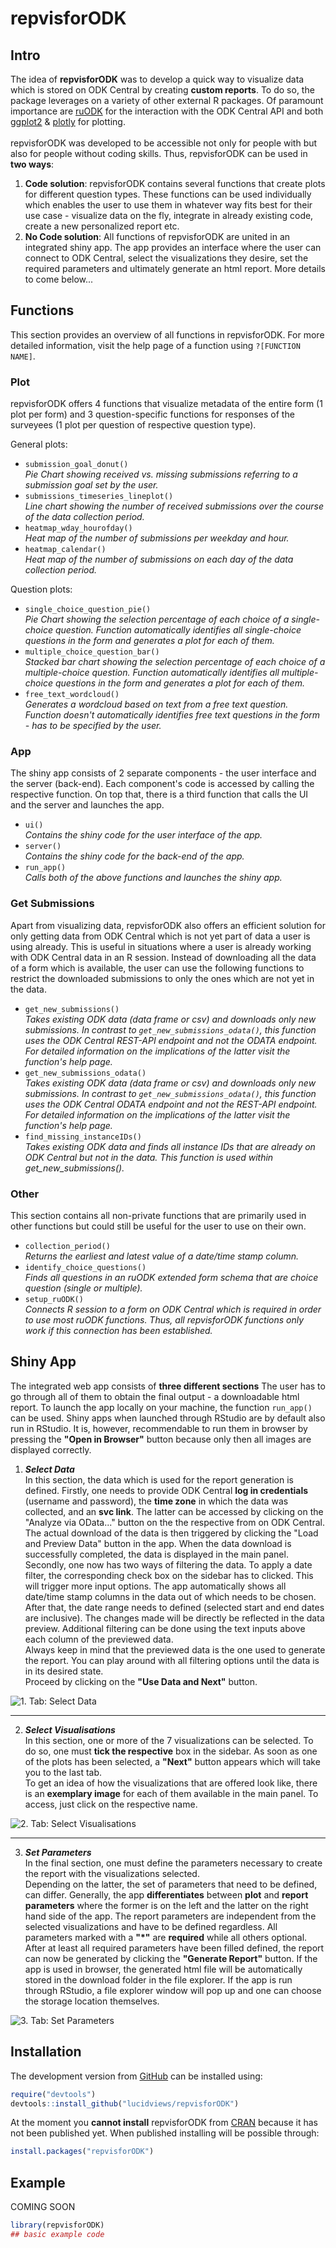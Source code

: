 
<!-- README.md is generated from README.Rmd. Please edit that file -->

# repvisforODK

<!-- badges: start -->
<!-- badges: end -->

## Intro

The idea of **repvisforODK** was to develop a quick way to visualize data which is stored on ODK Central by creating **custom reports**. To do so, the package leverages on a variety of other external R packages. Of paramount importance are [ruODK](https://docs.ropensci.org/ruODK/reference/ruODK-package.html) for the interaction with the ODK Central API and both [ggplot2](https://ggplot2.tidyverse.org/index.html) & [plotly](https://plotly.com/r/) for plotting.\
\
repvisforODK was developed to be accessible not only for people with but also for people without coding skills. Thus, repvisforODK can be used in **two ways**:

1. **Code solution**: repvisforODK contains several functions that create plots for different question types. These functions can be used individually which enables the user to use them in whatever way fits best for their use case -  visualize data on the fly, integrate in already existing code, create a new personalized report etc.
2. **No Code solution**: All functions of repvisforODK are united in an integrated shiny app. The app provides an interface where the user can connect to ODK Central, select the visualizations they desire, set the required parameters and ultimately generate an html report. More details to come below...

## Functions
This section provides an overview of all functions in repvisforODK. For more detailed information, visit the help page of a function using `?[FUNCTION NAME]`.

### Plot
repvisforODK offers 4 functions that visualize metadata of the entire form (1 plot per form) and 3 question-specific functions for responses of the surveyees (1 plot per question of respective question type).

General plots:

- `submission_goal_donut()`\
  *Pie Chart showing received vs. missing submissions referring to a submission goal set by the user.*
- `submissions_timeseries_lineplot()`\
  *Line chart showing the number of received submissions over the course of the data collection period.*
- `heatmap_wday_hourofday()`\
  *Heat map of the number of submissions per weekday and hour.*
- `heatmap_calendar()`\
  *Heat map of the number of submissions on each day of the data collection period.*
  
Question plots:

- `single_choice_question_pie()`\
  *Pie Chart showing the selection percentage of each choice of a single-choice question. Function automatically identifies all single-choice questions in the form and generates a plot for each of them.*
- `multiple_choice_question_bar()`\
  *Stacked bar chart showing the selection percentage of each choice of a multiple-choice question. Function automatically identifies all multiple-choice questions in the form and generates a plot for each of them.*
- `free_text_wordcloud()`\
  *Generates a wordcloud based on text from a free text question. Function doesn't automatically identifies free text questions in the form - has to be specified by the user.*
  
### App
The shiny app consists of 2 separate components - the user interface and the server (back-end). Each component's code is accessed by calling the respective function. On top that, there is a third function that calls the UI and the server and launches the app.

- `ui()`\
  *Contains the shiny code for the user interface of the app.*
- `server()`\
  *Contains the shiny code for the back-end of the app.*
- `run_app()`\
  *Calls both of the above functions and launches the shiny app.*


### Get Submissions
Apart from visualizing data, repvisforODK also offers an efficient solution for only getting data from ODK Central which is not yet part of data a user is using already. This is useful in situations where a user is already working with ODK Central data in an R session. Instead of downloading all the data of a form which is available, the user can use the following functions  to restrict the downloaded submissions to only the ones which are not yet in the data.

- `get_new_submissions()`\
  *Takes existing ODK data (data frame or csv) and downloads only new submissions. In contrast to `get_new_submissions_odata()`, this function uses the ODK Central REST-API endpoint and not the ODATA endpoint. For detailed information on the implications of the latter visit the function's help page.*
- `get_new_submissions_odata()`\
  *Takes existing ODK data (data frame or csv) and downloads only new submissions. In contrast to `get_new_submissions_odata()`, this function uses the ODK Central ODATA endpoint and not the REST-API endpoint. For detailed information on the implications of the latter visit the function's help page.*
- `find_missing_instanceIDs()`\
  *Takes existing ODK data and finds all instance IDs that are already on ODK Central but not in the data. This function is used within get_new_submissions().*


### Other
This section contains all non-private functions that are primarily used in other functions but could still be useful for the user to use on their own. 

- `collection_period()`\
  *Returns the earliest and latest value of a date/time stamp column.*
- `identify_choice_questions()`\
  *Finds all questions in an ruODK extended form schema that are choice question (single or multiple).*
- `setup_ruODK()`\
  *Connects R session to a form on ODK Central which is required in order to use most ruODK functions. Thus, all repvisforODK functions only work if this connection has been established.*
  
## Shiny App

The integrated web app consists of **three different sections** The user has to go through all of them to obtain the final output - a downloadable html report. To launch the app locally on your machine, the function `run_app()` can be used. Shiny apps when launched through RStudio are by default also run in RStudio. It is, however, recommendable to run them in browser by pressing the **"Open in Browser"** button because only then all images are displayed correctly.

1. _**Select Data**_\
In this section, the data which is used for the report generation is defined. 
Firstly, one needs to provide ODK Central **log in credentials** (username and password), the **time zone** in which the data was collected, and an **svc link**. The latter can be accessed by clicking on the "Analyze via OData..." button on the the respective from on ODK Central. The actual download of the data is then triggered by clicking the "Load and Preview Data" button in the app. When the data download is successfully completed, the data is displayed in the main panel.\
Secondly, one now has two ways of filtering the data. To apply a date filter, the corresponding check box on the sidebar has to clicked. This will trigger more input options. The app automatically shows all date/time stamp columns in the data out of which needs to be chosen. After that, the date range needs to defined (selected start and end dates are inclusive). The changes made will be directly be reflected in the data preview. Additional filtering can be done using the text inputs above each column of the previewed data.\
Always keep in mind that the previewed data is the one used to generate the report. You can play around with all filtering options until the data is in its desired state.\
Proceed by clicking on the **"Use Data and Next"** button.

![_1. Tab: Select Data_](https://lucidviews.github.io/gh-pages/tab1_r.PNG)

***

2. _**Select Visualisations**_\
In this section, one or more of the 7 visualizations can be selected. To do so, one must **tick the respective** box in the sidebar. As soon as one of the plots has been selected, a **"Next"** button appears which will take you to the last tab.\
To get an idea of how the visualizations that are offered look like, there is an **exemplary image** for each of them available in the main panel. To access, just click on the respective name.

![_2. Tab: Select Visualisations_](https://lucidviews.github.io/gh-pages/tab2_r.PNG)

***

3. _**Set Parameters**_\
In the final section, one must define the parameters necessary to create the report with the visualizations selected.\
Depending on the latter, the set of parameters that need to be defined, can differ. Generally, the app **differentiates** between **plot** and **report parameters** where the former is on the left and the latter on the right hand side of the app. The report parameters are independent from the selected visualizations and have to be defined regardless. All parameters marked with a **"*"** are **required** while all others optional.\
After at least all required parameters have been filled defined, the report can now be generated by clicking the **"Generate Report"** button. If the app is used in browser, the generated html file will be automatically stored in the download folder in the file explorer. If the app is run through RStudio, a file explorer window will pop up and one can choose the storage location themselves.

![_3. Tab: Set Parameters_](https://lucidviews.github.io/gh-pages/tab3_r.PNG)

## Installation

The development version from [GitHub](https://github.com/) can be installed using:

``` r
require("devtools")
devtools::install_github("lucidviews/repvisforODK")
```

At the moment you **cannot install** repvisforODK from
[CRAN](https://CRAN.R-project.org) because it has not been published yet.
When published installing will be possible through:

``` r
install.packages("repvisforODK")
```

## Example

COMING SOON

``` r
library(repvisforODK)
## basic example code
```
